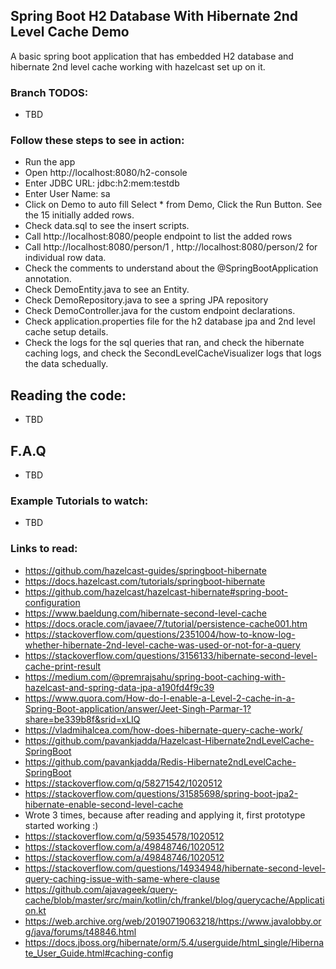 ## Spring Boot H2 Database With Hibernate 2nd Level Cache Demo

A basic spring boot application that has embedded H2 database and hibernate 2nd level cache working with hazelcast set up on it.

### Branch TODOS:

- TBD

### Follow these steps to see in action:

- Run the app
- Open http://localhost:8080/h2-console
- Enter JDBC URL: jdbc:h2:mem:testdb
- Enter User Name: sa
- Click on Demo to auto fill Select * from Demo, Click the Run Button. See the 15 initially added rows.
- Check data.sql to see the insert scripts.
- Call http://localhost:8080/people endpoint to list the added rows
- Call http://localhost:8080/person/1 , http://localhost:8080/person/2 for individual row data.
- Check the comments to understand about the @SpringBootApplication annotation.
- Check DemoEntity.java to see an Entity.
- Check DemoRepository.java to see a spring JPA repository 
- Check DemoController.java for the custom endpoint declarations.
- Check application.properties file for the h2 database jpa and 2nd level cache setup details.
- Check the logs for the sql queries that ran, and check the hibernate caching logs, and check the
  SecondLevelCacheVisualizer logs that logs the data schedually.

## Reading the code:

- TBD

## F.A.Q

- TBD

### Example Tutorials to watch:

- TBD

### Links to read:

- https://github.com/hazelcast-guides/springboot-hibernate
- https://docs.hazelcast.com/tutorials/springboot-hibernate
- https://github.com/hazelcast/hazelcast-hibernate#spring-boot-configuration
- https://www.baeldung.com/hibernate-second-level-cache
- https://docs.oracle.com/javaee/7/tutorial/persistence-cache001.htm
- https://stackoverflow.com/questions/2351004/how-to-know-log-whether-hibernate-2nd-level-cache-was-used-or-not-for-a-query
- https://stackoverflow.com/questions/3156133/hibernate-second-level-cache-print-result
- https://medium.com/@premrajsahu/spring-boot-caching-with-hazelcast-and-spring-data-jpa-a190fd4f9c39
- https://www.quora.com/How-do-I-enable-a-Level-2-cache-in-a-Spring-Boot-application/answer/Jeet-Singh-Parmar-1?share=be339b8f&srid=xLIQ
- https://vladmihalcea.com/how-does-hibernate-query-cache-work/
- https://github.com/pavankjadda/Hazelcast-Hibernate2ndLevelCache-SpringBoot
- https://github.com/pavankjadda/Redis-Hibernate2ndLevelCache-SpringBoot
- https://stackoverflow.com/q/58271542/1020512
- https://stackoverflow.com/questions/31585698/spring-boot-jpa2-hibernate-enable-second-level-cache
- Wrote 3 times, because after reading and applying it, first prototype started working :)
- https://stackoverflow.com/q/59354578/1020512
- https://stackoverflow.com/a/49848746/1020512
- https://stackoverflow.com/a/49848746/1020512
- https://stackoverflow.com/questions/14934948/hibernate-second-level-query-caching-issue-with-same-where-clause
- https://github.com/ajavageek/query-cache/blob/master/src/main/kotlin/ch/frankel/blog/querycache/Application.kt
- https://web.archive.org/web/20190719063218/https://www.javalobby.org/java/forums/t48846.html
- https://docs.jboss.org/hibernate/orm/5.4/userguide/html_single/Hibernate_User_Guide.html#caching-config


